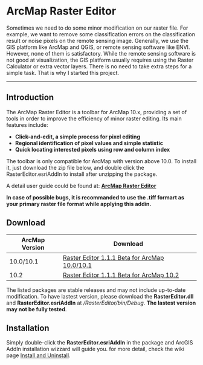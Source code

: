 ArcMap Raster Editor
====================

Sometimes we need to do some minor modification on our raster file. For example, we want to remove some classification errors on the classification result or noise pixels on the remote sensing image. Generally, we use the GIS platform like ArcMap and QGIS, or remote sensing software like ENVI. However, none of them is satisfactory. While the remote sensing software is not good at visualization, the GIS platform usually requires using the Raster Calculator or extra vector layers. There is no need to take extra steps for a simple task. That is why I started this project.
***

## Introduction

The ArcMap Raster Editor is a toolbar for ArcMap 10.x, providing a set of tools in order to improve the efficiency of minor raster editing. Its main features include:

+ **Click-and-edit, a simple process for pixel editing**
+ **Regional identification of pixel values and simple statistic**
+ **Quick locating interested pixels using row and column index**

The toolbar is only compatible for ArcMap with version above 10.0. To install it, just download the zip file below, and double click the RasterEditor.esriAddIn to install after unzipping the package. 

A detail user guide could be found at: **[ArcMap Raster Editor](https://github.com/dz316424/arcmap-raster-editor/wiki)**

**In case of possible bugs, it is recommanded to use the .tiff formart as your primary raster file format while applying this addin.**

## Download

|ArcMap Version|Download|
|--------------|--------|
|10.0/10.1|[Raster Editor 1.1.1 Beta for ArcMap 10.0/10.1](https://github.com/dz316424/arcmap-raster-editor/blob/gh-pages/files/1.1.1%20Beta%20for%20ArcMap%2010.0%20&%2010.1.zip?raw=true)|
|10.2|[Raster Editor 1.1.1 Beta for ArcMap 10.2](https://github.com/dz316424/arcmap-raster-editor/blob/gh-pages/files/1.1.1%20Beta%20for%20ArcMap%2010.2.zip?raw=true)| 

The listed packages are stable releases and may not include up-to-date modification. To have lastest version, please download the **RasterEditor.dll** and **RasterEditor.esriAddIn** at */RasterEditor/bin/Debug*. **The lastest version may not be fully tested**.

## Installation
Simply double-click the **RasterEditor.esriAddIn** in the package and ArcGIS AddIn installation wizzard will guide you. for more detail, check the wiki page [Install and Uninstall](https://github.com/dz316424/arcmap-raster-editor/wiki/Install-and-Uninstall).
